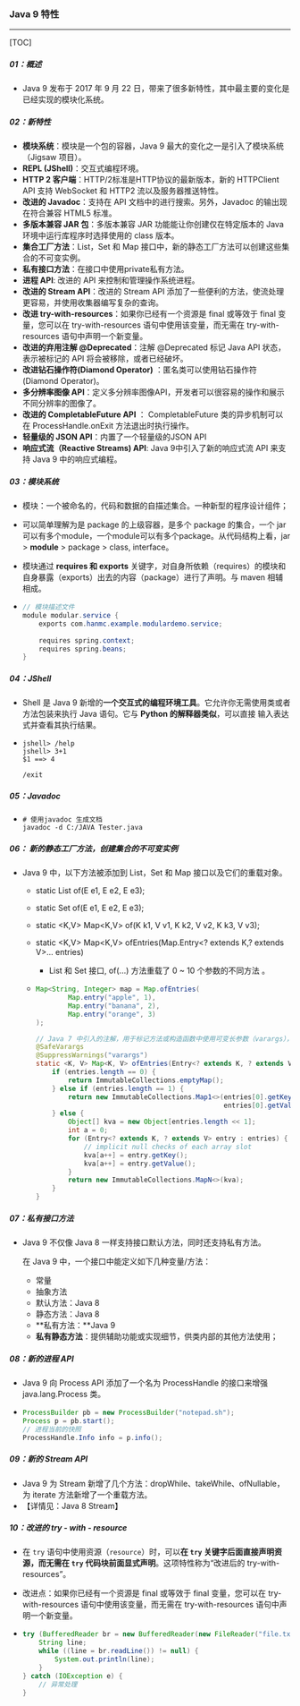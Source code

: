 ### Java 9 特性

------

[TOC]

##### 01：概述

- Java 9 发布于 2017 年 9 月 22 日，带来了很多新特性，其中最主要的变化是已经实现的模块化系统。

##### 02：新特性

- **模块系统**：模块是一个包的容器，Java 9 最大的变化之一是引入了模块系统（Jigsaw 项目）。
- **REPL (JShell)**：交互式编程环境。
- **HTTP 2 客户端**：HTTP/2标准是HTTP协议的最新版本，新的 HTTPClient API 支持 WebSocket 和 HTTP2 流以及服务器推送特性。
- **改进的 Javadoc**：支持在 API 文档中的进行搜索。另外，Javadoc 的输出现在符合兼容 HTML5 标准。
- **多版本兼容 JAR 包**：多版本兼容 JAR 功能能让你创建仅在特定版本的 Java 环境中运行库程序时选择使用的 class 版本。
- **集合工厂方法**：List，Set 和 Map 接口中，新的静态工厂方法可以创建这些集合的不可变实例。
- **私有接口方法**：在接口中使用private私有方法。
- **进程 API**: 改进的 API 来控制和管理操作系统进程。
- **改进的 Stream API**：改进的 Stream API 添加了一些便利的方法，使流处理更容易，并使用收集器编写复杂的查询。
- **改进 try-with-resources**：如果你已经有一个资源是 final 或等效于 final 变量，您可以在 try-with-resources 语句中使用该变量，而无需在 try-with-resources 语句中声明一个新变量。
- **改进的弃用注解 @Deprecated**：注解 @Deprecated 标记 Java API 状态，表示被标记的 API 将会被移除，或者已经破坏。
- **改进钻石操作符(Diamond Operator)** ：匿名类可以使用钻石操作符(Diamond Operator)。
- **多分辨率图像 API**：定义多分辨率图像API，开发者可以很容易的操作和展示不同分辨率的图像了。
- **改进的 CompletableFuture API** ： CompletableFuture 类的异步机制可以在 ProcessHandle.onExit 方法退出时执行操作。
- **轻量级的 JSON API**：内置了一个轻量级的JSON API
- **响应式流（Reactive Streams) API**: Java 9中引入了新的响应式流 API 来支持 Java 9 中的响应式编程。

##### 03：模块系统

- 模块：一个被命名的，代码和数据的自描述集合。一种新型的程序设计组件；

- 可以简单理解为是 package 的上级容器，是多个 package 的集合，一个 jar  可以有多个module，一个module可以有多个package。从代码结构上看，jar > **module** > package > class, interface。

- 模块通过 **requires 和 exports** 关键字，对自身所依赖（requires）的模块和自身暴露（exports）出去的内容（package）进行了声明。与 maven 相辅相成。

- ```java
  // 模块描述文件
  module modular.service {
      exports com.hanmc.example.modulardemo.service;
      
      requires spring.context;
      requires spring.beans;
  }
  ```

##### 04：JShell

- Shell 是 Java 9 新增的**一个交互式的编程环境工具**。它允许你无需使用类或者方法包装来执行 Java 语句。它与 **Python 的解释器类似**，可以直接 输入表达式并查看其执行结果。

- ```shell
  jshell> /help
  jshell> 3+1
  $1 ==> 4
  
  /exit
  ```

##### 05：Javadoc

- ```shell
  # 使用javadoc 生成文档
  javadoc -d C:/JAVA Tester.java
  ```

##### 06： 新的静态工厂方法，创建集合的不可变实例

- Java 9 中，以下方法被添加到 List，Set 和 Map 接口以及它们的重载对象。

  - static <E> List<E> of(E e1, E e2, E e3);

  - static <E> Set<E>  of(E e1, E e2, E e3);

  - static <K,V> Map<K,V> of(K k1, V v1, K k2, V v2, K k3, V v3);

  - static <K,V> Map<K,V> ofEntries(Map.Entry<? extends K,? extends V>... entries)

    - List 和 Set 接口, of(...) 方法重载了 0 ~ 10 个参数的不同方法 。

  - ```java
    Map<String, Integer> map = Map.ofEntries(
            Map.entry("apple", 1),
            Map.entry("banana", 2),
            Map.entry("orange", 3)
    );
    
    // Java 7 中引入的注解，用于标记方法或构造函数中使用可变长参数（varargs），以确保在编译时不会产生类型安全警告
    @SafeVarargs
    @SuppressWarnings("varargs")
    static <K, V> Map<K, V> ofEntries(Entry<? extends K, ? extends V>... entries) {
        if (entries.length == 0) {
            return ImmutableCollections.emptyMap();
        } else if (entries.length == 1) {
            return new ImmutableCollections.Map1<>(entries[0].getKey(),
                                                   entries[0].getValue());
        } else {
            Object[] kva = new Object[entries.length << 1];
            int a = 0;
            for (Entry<? extends K, ? extends V> entry : entries) {
                // implicit null checks of each array slot
                kva[a++] = entry.getKey();
                kva[a++] = entry.getValue();
            }
            return new ImmutableCollections.MapN<>(kva);
        }
    }
    ```

##### 07：私有接口方法

- Java 9 不仅像 Java 8 一样支持接口默认方法，同时还支持私有方法。

  在 Java 9 中，一个接口中能定义如下几种变量/方法：

  - 常量
  - 抽象方法
  - 默认方法：Java 8
  - 静态方法：Java 8
  - **私有方法：**Java 9
  - **私有静态方法**：提供辅助功能或实现细节，供类内部的其他方法使用；

##### 08：新的进程 API

- Java 9 向 Process API 添加了一个名为 ProcessHandle 的接口来增强 java.lang.Process 类。

- ```java
  ProcessBuilder pb = new ProcessBuilder("notepad.sh");
  Process p = pb.start();
  // 进程当前的快照
  ProcessHandle.Info info = p.info();
  ```

##### 09：新的 Stream API

- Java 9 为 Stream 新增了几个方法：dropWhile、takeWhile、ofNullable，为 iterate 方法新增了一个重载方法。
- 【详情见：Java 8 Stream】

##### 10：改进的 try - with - resource

- 在 `try` 语句中使用资源（`resource`）时，可以**在 `try` 关键字后面直接声明资源，而无需在 `try` 代码块前面显式声明**。这项特性称为“改进后的 try-with-resources”。

- 改进点：如果你已经有一个资源是 final 或等效于 final 变量，您可以在 try-with-resources 语句中使用该变量，而无需在 try-with-resources 语句中声明一个新变量。

- ```java
  try (BufferedReader br = new BufferedReader(new FileReader("file.txt"))) {
      String line;
      while ((line = br.readLine()) != null) {
          System.out.println(line);
      }
  } catch (IOException e) {
      // 异常处理
  }
  ```